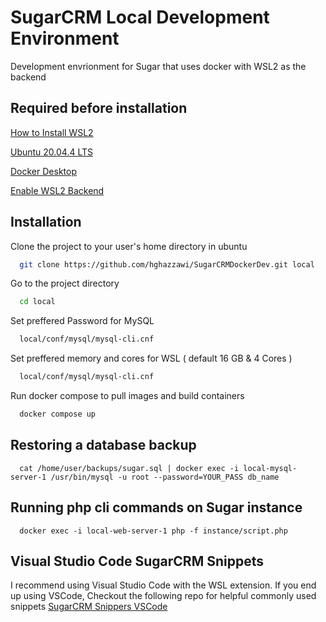 
# SugarCRM Local Development Environment

Development envrionment for Sugar that uses docker with WSL2 as the backend
## Required before installation

[How to Install WSL2](https://docs.microsoft.com/en-us/windows/wsl/install)

[Ubuntu 20.04.4 LTS](https://www.microsoft.com/store/productId/9MTTCL66CPXJ) 

[Docker Desktop](https://www.docker.com/products/docker-desktop/)

[Enable WSL2 Backend](https://docs.docker.com/desktop/windows/wsl/#:~:text=Start%20Docker%20Desktop%20from%20the,will%20be%20enabled%20by%20default.)

## Installation

Clone the project to your user's home directory in ubuntu

```bash
  git clone https://github.com/hghazzawi/SugarCRMDockerDev.git local
```

Go to the project directory

```bash
  cd local
```

Set preffered Password for MySQL

```bash
  local/conf/mysql/mysql-cli.cnf
```

Set preffered memory and cores for WSL ( default 16 GB & 4 Cores )

```bash
  local/conf/mysql/mysql-cli.cnf 
``` 

Run docker compose to pull images and build containers

```bash
  docker compose up
```


## Restoring a database backup

```docker
  cat /home/user/backups/sugar.sql | docker exec -i local-mysql-server-1 /usr/bin/mysql -u root --password=YOUR_PASS db_name
```

## Running php cli commands on Sugar instance

```docker
  docker exec -i local-web-server-1 php -f instance/script.php
```

## Visual Studio Code SugarCRM Snippets

I recommend using Visual Studio Code with the WSL extension. If you end up using VSCode, Checkout the following repo for helpful commonly used snippets
[SugarCRM Snippers VSCode](https://github.com/hghazzawi/sugarcrm_snippets)
